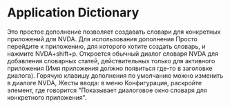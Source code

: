 # Application Dictionary

Это простое дополнение позволяет создавать словари для конкретных приложений для NVDA.
Для использования дополнения Просто перейдите к приложению, для которого хотите создать словарь, и нажмите NVDA+shift+p. Откроется обычный диалог словаря NVDA для добавления словарных статей, действительных только для активного приложения (Имя приложения должно появиться где-то в заголовке диалога).
Горячую клавишу дополнения по умолчанию можно изменить в диалоге NVDA, Жесты ввода: в меню Конфигурация, раскройте элемент, где говорится "Показывает диалоговое окно словаря для конкретного приложения".
